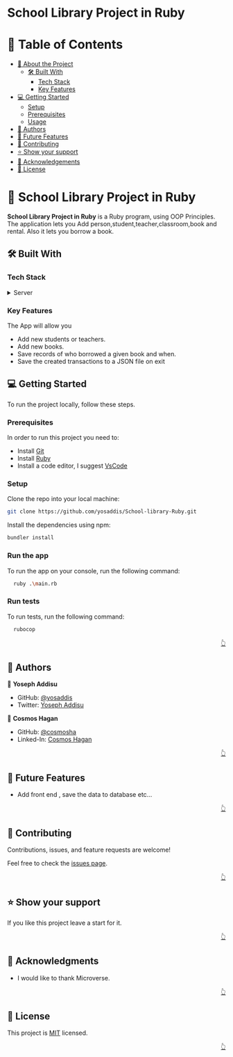 # School Library Project in Ruby<a name="readme-top"></a>

<!-- TABLE OF CONTENTS -->

# 📗 Table of Contents

- [📖 About the Project](#about-project)
  - [🛠 Built With](#built-with)
    - [Tech Stack](#tech-stack)
    - [Key Features](#key-features)
- [💻 Getting Started](#getting-started)
  - [Setup](#setup)
  - [Prerequisites](#prerequisites)
  - [Usage](#usage)
- [👥 Authors](#authors)
- [🔭 Future Features](#future-features)
- [🤝 Contributing](#contributing)
- [⭐️ Show your support](#support)
- [🙏 Acknowledgements](#acknowledgements)
- [📝 License](#license)

<!-- PROJECT DESCRIPTION -->

# 📖 School Library Project in Ruby <a name="about-project"></a>

**School Library Project in Ruby** is a Ruby program, using OOP Principles. The application lets you Add person,student,teacher,classroom,book and rental. Also it lets you borrow a book.

## 🛠 Built With <a name="built-with"></a>

### Tech Stack <a name="tech-stack"></a>

<details>
  <summary>Server</summary>
  <ul>
   <li>Ruby</li>
  </ul>
</details>

### Key Features <a name="key-features"></a>

The App will allow you

- Add new students or teachers.
- Add new books.
- Save records of who borrowed a given book and when.
- Save the created transactions to a JSON file on exit

<!-- Getting Started -->

## 💻 Getting Started <a name="getting-started"></a>

To run the project locally, follow these steps.

### Prerequisites

In order to run this project you need to:

- Install [Git](https://git-scm.com/)
- Install [Ruby](https://www.ruby-lang.org/en/)
- Install a code editor, I suggest [VsCode](https://code.visualstudio.com/)

### Setup

Clone the repo into your local machine:

```bash
git clone https://github.com/yosaddis/School-library-Ruby.git
```

Install the dependencies using npm:

```bash
bundler install
```

### Run the app

To run the app on your console, run the following command:

```bash
  ruby .\main.rb
```

### Run tests

To run tests, run the following command:

```bash
  rubocop
```

<p align="right"><a href="#readme-top">👆</a></p>

<!-- AUTHORS -->

## 👥 Authors <a name="authors"></a>

👤 **Yoseph Addisu**

- GitHub: [@yosaddis](https://github.com/yosaddis)
- Twitter: [Yoseph Addisu](https://linkedin.com/in/yoseph-addisu-abate)

👤 **Cosmos Hagan**

- GitHub: [@cosmosha](https://github.com/cosmosha)
- Linked-In: [Cosmos Hagan](https://linkedin.com/in/cosmoshagan)

<p align="right"><a href="#readme-top">👆</a></p>

<!-- FUTURE FEATURES -->

## 🔭 Future Features <a name="future-features"></a>

- Add front end , save the data to database etc...

<p align="right"><a href="#readme-top">👆</a></p>

<!-- Contributing -->

## 🤝 Contributing <a name="contributing"></a>

Contributions, issues, and feature requests are welcome!

Feel free to check the [issues page](../../issues/).

<p align="right"><a href="#readme-top">👆</a></p>

<!-- Show your support -->

## ⭐️ Show your support <a name="support"></a>

If you like this project leave a start for it.

<p align="right"><a href="#readme-top">👆</a></p>

<!-- ACKNOWLEDGEMENTS -->

## 🙏 Acknowledgments <a name="acknowledgements"></a>

- I would like to thank Microverse.

<p align="right"><a href="#readme-top">👆</a></p>

<!-- LICENSE -->

## 📝 License <a name="license"></a>

This project is [MIT](./LICENSE) licensed.

<p align="right"><a href="#readme-top">👆</a></p>
